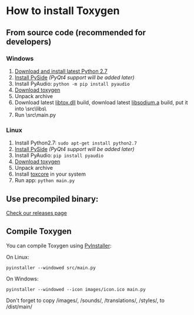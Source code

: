 # How to install Toxygen

## From source code (recommended for developers)

### Windows

1. [Download and install latest Python 2.7](https://www.python.org/downloads/windows/)
2. [Install PySide](https://pypi.python.org/pypi/PySide/1.2.4) *(PyQt4 support will be added later)*
3. Install PyAudio: ``python -m pip install pyaudio``
4. [Download toxygen](https://github.com/xveduk/toxygen/archive/master.zip)
5. Unpack archive  
6. Download latest [libtox.dll](https://build.tox.chat/view/libtoxcore/job/libtoxcore_build_windows_x86_shared_release/lastSuccessfulBuild/artifact/libtoxcore_build_windows_x86_shared_release.zip) build, download latest [libsodium.a](https://build.tox.chat/view/libsodium/job/libsodium_build_windows_x86_static_release/lastSuccessfulBuild/artifact/libsodium_build_windows_x86_static_release.zip) build, put it into \src\libs\
7. Run \src\main.py


### Linux

1. Install Python2.7: ``sudo apt-get install python2.7``
2. [Install PySide](https://wiki.qt.io/PySide_Binaries_Linux) *(PyQt4 support will be added later)*
3. Install PyAudio: ``pip install pyaudio``
4. [Download toxygen](https://github.com/xveduk/toxygen/archive/master.zip)
5. Unpack archive 
6. Install [toxcore](https://github.com/irungentoo/toxcore/blob/master/INSTALL.md) in your system
7. Run app:
``python main.py``

## Use precompiled binary:
[Check our releases page](https://github.com/xveduk/toxygen/releases)

## Compile Toxygen
You can compile Toxygen using [PyInstaller](http://www.pyinstaller.org/):

On Linux:

``pyinstaller --windowed src/main.py``

On Windows:

``pyinstaller --windowed --icon images/icon.ico main.py``

Don't forget to copy /images/, /sounds/, /translations/, /styles/, to /dist/main/
